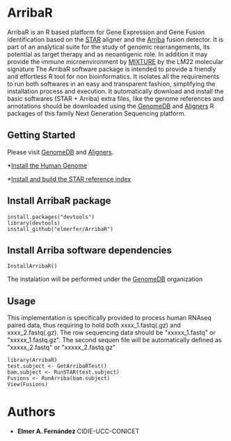# ArribaR
ArribaR is an R based platform for Gene Expression and Gene Fusion identification based on the [STAR](https://github.com/alexdobin/STAR) aligner and the [Arriba](https://arriba.readthedocs.io/en/latest/) fusion detector.
It is part of an analytical suite for the study of genomic rearrangements, its potential as target therapy and as neoantigenic role. In addition it may provide the immune microenvironment by [MIXTURE](https://github.com/elmerfer/MIXTURE) by the LM22 molecular signature
The ArribaR software package is intended to provide a friendly and effortless R tool for non bioinformatics. It isolates all the requirements to run both softwares in an easy and transparent fashion, simplifying the installation process and execution.
It automatically download and install the basic softwares (STAR + Arriba) extra files, like the genome references and annotations should be downloaded using the [GenomeDB](https://github.com/elmerfer/GenomeDB) and [Aligners](https://github.com/elmerfer/Aligners) R packages of this family Next Generation Sequencing platform.

## Getting Started
Please visit
[GenomeDB](https://github.com/elmerfer/GenomeDB) and [Aligners](https://github.com/elmerfer/Aligners).

*[Install the Human Genome ](https://github.com/elmerfer/GenomeDB/wiki)

*[Install and build the STAR reference index](https://github.com/elmerfer/Aligners/wiki)

## Install ArribaR package
```
install.packages("devtools")
library(devtools)
install_github("elmerfer/ArribaR")
```

## Install Arriba software dependencies
```
InstallArribaR()
```
The instalation will be performed under the [GenomeDB](https://github.com/elmerfer/GenomeDB) organization

## Usage
This implementation is specifically provided to process human RNAseq paired data, thus requiring to hold both xxxx_1.fastq(.gz) and xxxx_2.fastq(.gz).
The row sequencing data should be "xxxxx_1.fastq" or "xxxxx_1.fastq.gz". The second sequen file will be automatically defined as "xxxxx_2.fastq" or "xxxxx_2.fastq.gz"
```
library(ArribaR)
test.subject <- GetArribaRTest()
bam.subject <- RunSTAR(test.subject)
Fusions <- RunArriba(bam.subject)
View(Fusions)
```

# Authors
* **Elmer A. Fernández** CIDIE-UCC-CONICET
